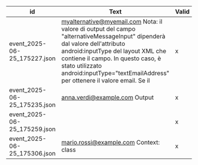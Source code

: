| id | Text | Valid |
| --- | --- | --- |
| event_2025-06-25_175227.json | myalternative@myemail.com  Nota: il valore di output del campo "alternativeMessageInput" dipenderà dal valore dell'attributo android:inputType del layout XML che contiene il campo. In questo caso, è stato utilizzato android:inputType="textEmailAddress" per ottenere il valore email. Se il | x |
| event_2025-06-25_175235.json | anna.verdi@example.com Output | x |
| event_2025-06-25_175259.json |  | x |
| event_2025-06-25_175306.json | mario.rossi@example.com  Context: class | x |
